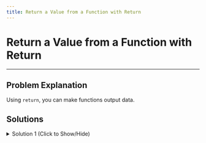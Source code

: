 ```yaml
---
title: Return a Value from a Function with Return
---
```

# Return a Value from a Function with Return

---
## Problem Explanation
Using `return`, you can make functions output data. 

## Solutions

<details><summary>Solution 1 (Click to Show/Hide)</summary>

```javascript
function timesFive(num) {
  return num * 5;
}
```
</details>
